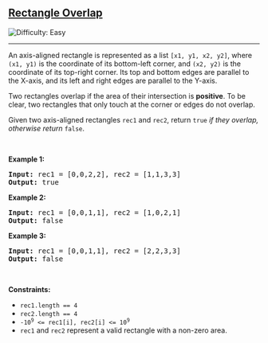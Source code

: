 <h2><a href="https://leetcode.com/problems/rectangle-overlap">Rectangle Overlap</a></h2> <img src='https://img.shields.io/badge/Difficulty-Easy-brightgreen' alt='Difficulty: Easy' /><hr><p>An axis-aligned rectangle is represented as a list <code>[x1, y1, x2, y2]</code>, where <code>(x1, y1)</code> is the coordinate of its bottom-left corner, and <code>(x2, y2)</code> is the coordinate of its top-right corner. Its top and bottom edges are parallel to the X-axis, and its left and right edges are parallel to the Y-axis.</p>

<p>Two rectangles overlap if the area of their intersection is <strong>positive</strong>. To be clear, two rectangles that only touch at the corner or edges do not overlap.</p>

<p>Given two axis-aligned rectangles <code>rec1</code> and <code>rec2</code>, return <code>true</code><em> if they overlap, otherwise return </em><code>false</code>.</p>

<p>&nbsp;</p>
<p><strong class="example">Example 1:</strong></p>
<pre><strong>Input:</strong> rec1 = [0,0,2,2], rec2 = [1,1,3,3]
<strong>Output:</strong> true
</pre><p><strong class="example">Example 2:</strong></p>
<pre><strong>Input:</strong> rec1 = [0,0,1,1], rec2 = [1,0,2,1]
<strong>Output:</strong> false
</pre><p><strong class="example">Example 3:</strong></p>
<pre><strong>Input:</strong> rec1 = [0,0,1,1], rec2 = [2,2,3,3]
<strong>Output:</strong> false
</pre>
<p>&nbsp;</p>
<p><strong>Constraints:</strong></p>

<ul>
	<li><code>rec1.length == 4</code></li>
	<li><code>rec2.length == 4</code></li>
	<li><code>-10<sup>9</sup> &lt;= rec1[i], rec2[i] &lt;= 10<sup>9</sup></code></li>
	<li><code>rec1</code> and <code>rec2</code> represent a valid rectangle with a non-zero area.</li>
</ul>

